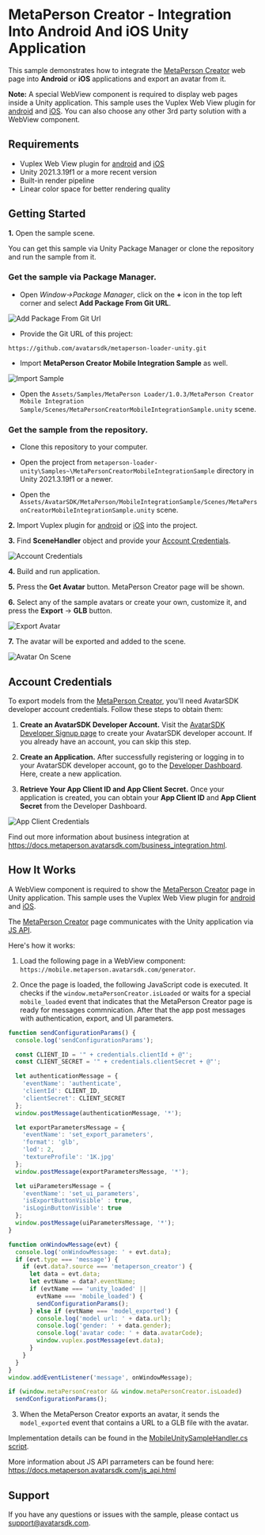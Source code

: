 # MetaPerson Creator - Integration Into Android And iOS Unity Application 
This sample demonstrates how to integrate the [MetaPerson Creator](https://metaperson.avatarsdk.com/) web page into **Android** or **iOS** applications and export an avatar from it.

**Note:** A special WebView component is required to display web pages inside a Unity application. This sample uses the Vuplex Web View plugin for [android](https://store.vuplex.com/webview/android) and [iOS](https://store.vuplex.com/webview/ios).
You can also choose any other 3rd party solution with a WebView component.

## Requirements
 * Vuplex Web View plugin for [android](https://store.vuplex.com/webview/android) and [iOS](https://store.vuplex.com/webview/ios)
 * Unity 2021.3.19f1 or a more recent version
 * Built-in render pipeline
 * Linear color space for better rendering quality

## Getting Started
**1\.** Open the sample scene. 

You can get this sample via Unity Package Manager or clone the repository and run the sample from it.

### Get the sample via Package Manager.

 * Open *Window->Package Manager*, click on the **+** icon in the top left corner and select **Add Package From Git URL**.
 
![Add Package From Git Url](./Images/add_package_from_git_url.jpg "Add Package From Git Url")

 * Provide the Git URL of this project:

`https://github.com/avatarsdk/metaperson-loader-unity.git`

 * Import **MetaPerson Creator Mobile Integration Sample** as well.

![Import Sample](./Images/import_mobile_integration_sample.jpg "Import Sample")

 * Open the `Assets/Samples/MetaPerson Loader/1.0.3/MetaPerson Creator Mobile Integration Sample/Scenes/MetaPersonCreatorMobileIntegrationSample.unity` scene.

### Get the sample from the repository.

 * Clone this repository to your computer.

 * Open the project from `metaperson-loader-unity\Samples~\MetaPersonCreatorMobileIntegrationSample` directory in Unity 2021.3.19f1 or a newer.

 * Open the `Assets/AvatarSDK/MetaPerson/MobileIntegrationSample/Scenes/MetaPersonCreatorMobileIntegrationSample.unity` scene.
 
**2\.** Import Vuplex plugin for [android](https://store.vuplex.com/webview/android) or [iOS](https://store.vuplex.com/webview/ios) into the project.

**3\.** Find **SceneHandler** object and provide your [Account Credentials](#account-credentials).

![Account Credentials](./Images/account_credentials_mobile.jpg "Account Credentials")

**4\.** Build and run application.

**5\.** Press the **Get Avatar** button. MetaPerson Creator page will be shown.

**6\.** Select any of the sample avatars or create your own, customize it, and press the **Export** -> **GLB** button.

![Export Avatar](./Images/mobile_export_avatar.jpg "Export Avatar")

**7\.** The avatar will be exported and added to the scene.

![Avatar On Scene](./Images/mobile_avatar_on_scene.jpg "Avatar On Scene")

## Account Credentials
To export models from the [MetaPerson Creator](https://metaperson.avatarsdk.com/), you'll need AvatarSDK developer account credentials. Follow these steps to obtain them:

1. **Create an AvatarSDK Developer Account.**
   Visit the [AvatarSDK Developer Signup page](https://accounts.avatarsdk.com/developer/signup/) to create your AvatarSDK developer account. If you already have an account, you can skip this step.

2. **Create an Application.**
   After successfully registering or logging in to your AvatarSDK developer account, go to the [Developer Dashboard](https://accounts.avatarsdk.com/developer/). Here, create a new application. 

3. **Retrieve Your App Client ID and App Client Secret.**
   Once your application is created, you can obtain your **App Client ID** and **App Client Secret** from the Developer Dashboard.

![App Client Credentials](./Images/credentials.JPG "App Client Credentials")


Find out more information about business integration at https://docs.metaperson.avatarsdk.com/business_integration.html. 

## How It Works
A WebView component is required to show the [MetaPerson Creator](https://metaperson.avatarsdk.com/iframe.html) page in Unity application. This sample uses the Vuplex Web View plugin for [android](https://store.vuplex.com/webview/android) and [iOS](https://store.vuplex.com/webview/ios).

The [MetaPerson Creator](https://metaperson.avatarsdk.com/iframe.html) page communicates with the Unity application via [JS API](https://docs.metaperson.avatarsdk.com/js_api.html).

Here's how it works:

1. Load the following page in a WebView component: `https://mobile.metaperson.avatarsdk.com/generator`.

2. Once the page is loaded, the following JavaScript code is executed. It checks if the `window.metaPersonCreator.isLoaded` or waits for a special `mobile_loaded` event that indicates that the MetaPerson Creator page is ready for messages commnication. 
After that the app post messages with authentication, export, and UI parameters.

```javascript
function sendConfigurationParams() {
  console.log('sendConfigurationParams');

  const CLIENT_ID = '" + credentials.clientId + @"';
  const CLIENT_SECRET = '" + credentials.clientSecret + @"';

  let authenticationMessage = {
    'eventName': 'authenticate',
    'clientId': CLIENT_ID,
    'clientSecret': CLIENT_SECRET
  };
  window.postMessage(authenticationMessage, '*');

  let exportParametersMessage = {
    'eventName': 'set_export_parameters',
    'format': 'glb',
    'lod': 2,
    'textureProfile': '1K.jpg'
  };
  window.postMessage(exportParametersMessage, '*');

  let uiParametersMessage = {
    'eventName': 'set_ui_parameters',
    'isExportButtonVisible' : true,
    'isLoginButtonVisible': true
  };
  window.postMessage(uiParametersMessage, '*');
}

function onWindowMessage(evt) {
  console.log('onWindowMessage: ' + evt.data);
  if (evt.type === 'message') {
    if (evt.data?.source === 'metaperson_creator') {
      let data = evt.data;
      let evtName = data?.eventName;
      if (evtName === 'unity_loaded' ||
        evtName === 'mobile_loaded') {
        sendConfigurationParams();
      } else if (evtName === 'model_exported') {
        console.log('model url: ' + data.url);
        console.log('gender: ' + data.gender);
        console.log('avatar code: ' + data.avatarCode);
        window.vuplex.postMessage(evt.data);
      }
    }
  }
}
window.addEventListener('message', onWindowMessage);

if (window.metaPersonCreator && window.metaPersonCreator.isLoaded)
  sendConfigurationParams();
```
3. When the MetaPerson Creator exports an avatar, it sends the `model_exported` event that contains a URL to a GLB file with the avatar.

Implementation details can be found in the [MobileUnitySampleHandler.cs script](./../Samples~/MetaPersonCreatorMobileIntegrationSample/Assets/AvatarSDK/MetaPerson/MobileIntegrationSample/Scripts/MobileUnitySampleHandler.cs).

More information about JS API parrameters can be found here: https://docs.metaperson.avatarsdk.com/js_api.html

## Support
If you have any questions or issues with the sample, please contact us <support@avatarsdk.com>.
